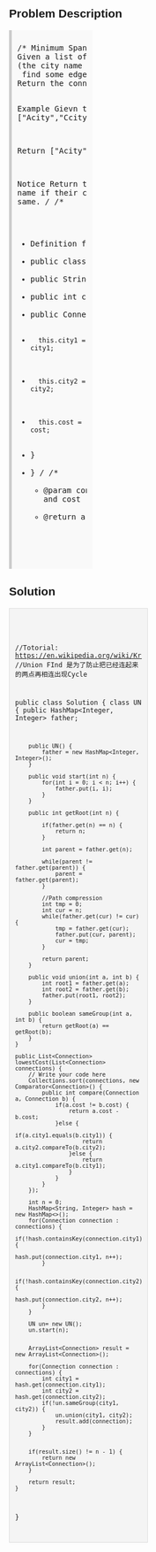 <style>
  body { font-family: Arial, sans-serif; }
  .container { max-width: 50%; margin: auto; padding: 20px; }
  .comment-block { max-width: 50%; background-color: #f9f9f9; padding: 10px; border-left: 5px solid #ccc; }
  .code-block { background-color: #f4f4f4; padding: 10px; border: 1px solid #ddd; }
</style>

<div class='container'>
<h2>Problem Description</h2>
<div class='comment-block'>
<pre>
/* Minimum Spanning Tree
Given a list of Connections, which is the Connection class 
(the city name at both ends of the edge and a cost between them),
 find some edges, connect all the cities and spend the least amount.
Return the connects if can connect all the cities, otherwise return empty list.

Example
Gievn the connections = ["Acity","Bcity",1], ["Acity","Ccity",2], ["Bcity","Ccity",3]

Return ["Acity","Bcity",1], ["Acity","Ccity",2]

Notice
Return the connections sorted by the cost, 
or sorted city1 name if their cost is same, or sorted city2 if their city1 name is also same.
*/
/**
 * Definition for a Connection.
 * public class Connection {
 *   public String city1, city2;
 *   public int cost;
 *   public Connection(String city1, String city2, int cost) {
 *       this.city1 = city1;
 *       this.city2 = city2;
 *       this.cost = cost;
 *   }
 * }
 */
    /**
     * @param connections given a list of connections include two cities and cost
     * @return a list of connections from results
     */
</pre>
</div>

<h2>Solution</h2>
<div class='code-block'>
<pre><code class='language-java'>

//Totorial: https://en.wikipedia.org/wiki/Kruskal%27s_algorithm
//Union FInd 是为了防止把已经连起来的两点再相连出现Cycle

public class Solution {
    class UN {
        public HashMap<Integer, Integer> father;
        
        public UN() {
            father = new HashMap<Integer, Integer>();
        }
        
        public void start(int n) {
            for(int i = 0; i < n; i++) {
                father.put(i, i);
            }
        }
        
        public int getRoot(int n) {

            if(father.get(n) == n) {
                return n;
            }
            
            int parent = father.get(n);
            
            while(parent != father.get(parent)) {
                parent = father.get(parent);
            }
            
            //Path compression
            int tmp = 0;
            int cur = n;
            while(father.get(cur) != cur) {
                tmp = father.get(cur);
                father.put(cur, parent);
                cur = tmp;
            }
            
            return parent;
        }
        
        public void union(int a, int b) {
            int root1 = father.get(a);
            int root2 = father.get(b);
            father.put(root1, root2);
        }
        
        public boolean sameGroup(int a, int b) {
            return getRoot(a) == getRoot(b);
        }
    }
    
    public List<Connection> lowestCost(List<Connection> connections) {
        // Write your code here
        Collections.sort(connections, new Comparator<Connection>() {
            public int compare(Connection a, Connection b) {
                if(a.cost != b.cost) {
                    return a.cost - b.cost;
                }else {
                    if(a.city1.equals(b.city1)) {
                        return a.city2.compareTo(b.city2);
                    }else {
                        return a.city1.compareTo(b.city1);
                    }
                }
            }
        });
        
        int n = 0;
        HashMap<String, Integer> hash = new HashMap<>();
        for(Connection connection : connections) {
            if(!hash.containsKey(connection.city1)) {
                hash.put(connection.city1, n++);
            }
            
            if(!hash.containsKey(connection.city2)) {
                hash.put(connection.city2, n++);
            }
        }
        
        UN un= new UN();
        un.start(n);
       
        
        ArrayList<Connection> result = new ArrayList<Connection>();
        
        for(Connection connection : connections) {
            int city1 = hash.get(connection.city1);
            int city2 = hash.get(connection.city2);
            if(!un.sameGroup(city1, city2)) {
                un.union(city1, city2);
                result.add(connection);
            }
        }
        

        if(result.size() != n - 1) {
            return new ArrayList<Connection>();
        }
        
        return result;
    }
}</code></pre>
</div>
</div>
